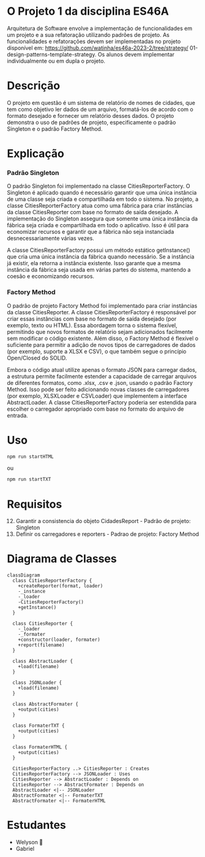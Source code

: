 # O Projeto 1 da disciplina ES46A
Arquitetura de Software envolve a implementação
de funcionalidades em um projeto e a sua refatoração utilizando padrões de projeto. As funcionalidades e refatorações devem ser implementadas no projeto disponível em: https://github.com/watinha/es46a-2023-2/tree/strategy/
01-design-patterns-template-strategy. Os alunos devem implementar individualmente ou em dupla o projeto.

# Descrição
O projeto em questão é um sistema de relatório de nomes de cidades, que tem como objetivo ler dados de um arquivo, formatá-los de acordo com o formato desejado e fornecer um relatório desses dados. O projeto demonstra o uso de padrões de projeto, especificamente o padrão Singleton e o padrão Factory Method.

# Explicação
### Padrão Singleton
O padrão Singleton foi implementado na classe CitiesReporterFactory. O Singleton é aplicado quando é necessário garantir que uma única instância de uma classe seja criada e compartilhada em todo o sistema. No projeto, a classe CitiesReporterFactory atua como uma fábrica para criar instâncias da classe CitiesReporter com base no formato de saída desejado. A implementação do Singleton assegura que somente uma única instância da fábrica seja criada e compartilhada em todo o aplicativo. Isso é útil para economizar recursos e garantir que a fábrica não seja instanciada desnecessariamente várias vezes.

A classe CitiesReporterFactory possui um método estático getInstance() que cria uma única instância da fábrica quando necessário. Se a instância já existir, ela retorna a instância existente. Isso garante que a mesma instância da fábrica seja usada em várias partes do sistema, mantendo a coesão e economizando recursos.

### Factory Method
O padrão de projeto Factory Method foi implementado para criar instâncias da classe CitiesReporter. A classe CitiesReporterFactory é responsável por criar essas instâncias com base no formato de saída desejado (por exemplo, texto ou HTML). Essa abordagem torna o sistema flexível, permitindo que novos formatos de relatório sejam adicionados facilmente sem modificar o código existente. Além disso, o Factory Method é flexível o suficiente para permitir a adição de novos tipos de carregadores de dados (por exemplo, suporte a XLSX e CSV), o que também segue o princípio Open/Closed do SOLID.

Embora o código atual utilize apenas o formato JSON para carregar dados, a estrutura permite facilmente estender a capacidade de carregar arquivos de diferentes formatos, como .xlsx, .csv e .json, usando o padrão Factory Method. Isso pode ser feito adicionando novas classes de carregadores (por exemplo, XLSXLoader e CSVLoader) que implementem a interface AbstractLoader. A classe CitiesReporterFactory poderia ser estendida para escolher o carregador apropriado com base no formato do arquivo de entrada.

# Uso
```bash
npm run startHTML
```
ou 
```bash
npm run startTXT
```

# Requisitos
12. Garantir a consistencia do objeto CidadesReport - Padrão de projeto: Singleton
13. Definir os carregadores e reporters - Padrao de projeto: Factory Method

# Diagrama de Classes
 
```mermaid
classDiagram
  class CitiesReporterFactory {
    +createReporter(format, loader)
    -_instance
    -_loader
    -CitiesReporterFactory()
    +getInstance()
  }

  class CitiesReporter {
    -_loader
    -_formater
    +constructor(loader, formater)
    +report(filename)
  }

  class AbstractLoader {
    +load(filename)
  }

  class JSONLoader {
    +load(filename)
  }

  class AbstractFormater {
    +output(cities)
  }

  class FormaterTXT {
    +output(cities)
  }

  class FormaterHTML {
    +output(cities)
  }

  CitiesReporterFactory ..> CitiesReporter : Creates
  CitiesReporterFactory --> JSONLoader : Uses
  CitiesReporter --> AbstractLoader : Depends on
  CitiesReporter --> AbstractFormater : Depends on
  AbstractLoader <|-- JSONLoader
  AbstractFormater <|-- FormaterTXT
  AbstractFormater <|-- FormaterHTML
```

# Estudantes
- Welyson 🤡
- Gabriel 
